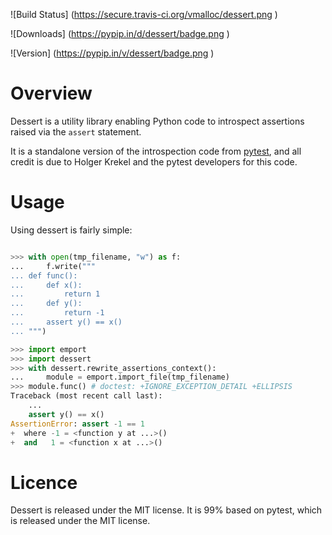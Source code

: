 
![Build Status] (https://secure.travis-ci.org/vmalloc/dessert.png )


![Downloads] (https://pypip.in/d/dessert/badge.png )

![Version] (https://pypip.in/v/dessert/badge.png )

Overview
========

Dessert is a utility library enabling Python code to introspect assertions raised via the `assert` statement.

It is a standalone version of the introspection code from [pytest](http://pytest.org ), and all credit is due to Holger Krekel and the pytest developers for this code.

Usage
=====

Using dessert is fairly simple:

```python

>>> with open(tmp_filename, "w") as f:
...     f.write("""
... def func():
...     def x():
...         return 1
...     def y():
...         return -1
...     assert y() == x()
... """)

>>> import emport
>>> import dessert
>>> with dessert.rewrite_assertions_context():
...     module = emport.import_file(tmp_filename)
>>> module.func() # doctest: +IGNORE_EXCEPTION_DETAIL +ELLIPSIS
Traceback (most recent call last):
    ...
    assert y() == x()
AssertionError: assert -1 == 1
+  where -1 = <function y at ...>()
+  and   1 = <function x at ...>()
```

Licence
=======

Dessert is released under the MIT license. It is 99% based on pytest, which is released under the MIT license.
